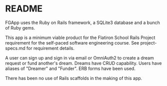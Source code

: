 # README

FGApp uses the Ruby on Rails framework, a SQLite3 database and a bunch of Ruby gems.

This app is a minimum viable product for the Flatiron School Rails Project requirement for the self-paced software engineering course.  See project-specs.md for requirement details.

A user can sign up and sign in via email or OmniAuth2 to create a dream request or fund another's dream.  Dreams have CRUD capability.  Users have aliases of "Dreamer" and "Funder".  ERB forms have been used.

There has been no use of Rails scaffolds in the making of this app.